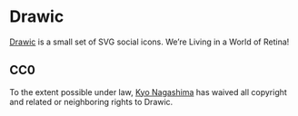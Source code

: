 Drawic
======

[Drawic][1] is a small set of SVG social icons. We’re Living in a World
of Retina!


CC0
---

To the extent possible under law, [Kyo Nagashima][2] has waived all
copyright and related or neighboring rights to Drawic.


[1]: https://hail2u.github.io/drawic/
[2]: http://hail2u.net/
